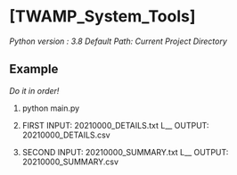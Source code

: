 # [TWAMP_System_Tools]

*Python version : 3.8*
*Default Path: Current Project Directory*

## Example

*Do it in order!*

1. python main.py

2. FIRST INPUT: 20210000_DETAILS.txt
   L__ OUTPUT: 20210000_DETAILS.csv

3. SECOND INPUT: 20210000_SUMMARY.txt
   L__ OUTPUT: 20210000_SUMMARY.csv